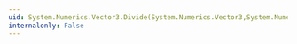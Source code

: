 ```yaml
---
uid: System.Numerics.Vector3.Divide(System.Numerics.Vector3,System.Numerics.Vector3)
internalonly: False
---
```

